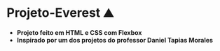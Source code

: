 # Projeto-Everest ⛰️

- **Projeto feito em HTML e CSS com Flexbox**
- **Inspirado por um dos projetos do professor Daniel Tapias Morales**
